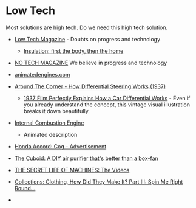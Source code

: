 Low Tech
========

Most solutions are high tech. Do we need this high tech solution.

* [Low Tech Magazine](https://www.lowtechmagazine.com/) - Doubts on progress and technology
    * [Insulation: first the body, then the home](https://www.lowtechmagazine.com/2011/02/body-insulation-thermal-underwear.html)
* [NO TECH MAGAZINE](https://www.notechmagazine.com/) We believe in progress and technology

* [animatedengines.com](http://animatedengines.com/)
* [Around The Corner - How Differential Steering Works (1937)](https://www.youtube.com/watch?v=yYAw79386WI)
    * [1937 Film Perfectly Explains How a Car Differential Works](https://www.roadandtrack.com/car-culture/classic-cars/a25833/1937-film-perfectly-explains-how-a-car-differential-works/) - Even if you already understand the concept, this vintage visual illustration breaks it down beautifully.
* [Internal Combustion Engine](https://ciechanow.ski/internal-combustion-engine/)
    * Animated description

* [Honda Accord: Cog - Advertisement](https://www.youtube.com/watch?v=ZRxQz5OFMmI)

* [The Cuboid: A DIY air purifier that's better than a box-fan](https://dynomight.net/better-DIY-air-purifier.html)
* [THE SECRET LIFE OF MACHINES: The Videos](https://www.exploratorium.edu/ronh/SLOM/)
* [Collections: Clothing, How Did They Make It? Part III: Spin Me Right Round…](https://acoup.blog/2021/03/19/collections-clothing-how-did-they-make-it-part-iii-spin-me-right-round/)
* 